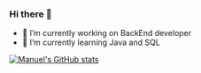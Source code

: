 ### Hi there 👋




- 🔭 I’m currently working on BackEnd developer
- 🌱 I’m currently learning Java and SQL

[![Manuel's GitHub stats](https://github-readme-stats.vercel.app/api?username=manuelRestrep0)](https://github.com/manuelRestrep0/github-readme-stats)

